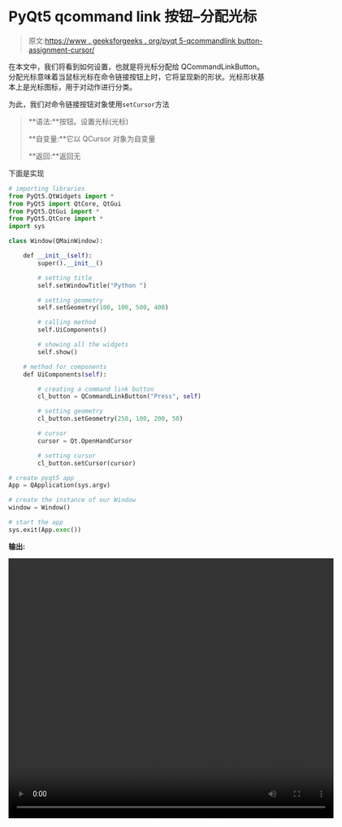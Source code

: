 # PyQt5 qcommand link 按钮–分配光标

> 原文:[https://www . geeksforgeeks . org/pyqt 5-qcommandlink button-assignment-cursor/](https://www.geeksforgeeks.org/pyqt5-qcommandlinkbutton-assigning-cursor/)

在本文中，我们将看到如何设置，也就是将光标分配给 QCommandLinkButton。分配光标意味着当鼠标光标在命令链接按钮上时，它将呈现新的形状。光标形状基本上是光标图标，用于对动作进行分类。

为此，我们对命令链接按钮对象使用`setCursor`方法

> **语法:**按钮。设置光标(光标)
> 
> **自变量:**它以 QCursor 对象为自变量
> 
> **返回:**返回无

下面是实现

```py
# importing libraries
from PyQt5.QtWidgets import * 
from PyQt5 import QtCore, QtGui
from PyQt5.QtGui import * 
from PyQt5.QtCore import * 
import sys

class Window(QMainWindow):

    def __init__(self):
        super().__init__()

        # setting title
        self.setWindowTitle("Python ")

        # setting geometry
        self.setGeometry(100, 100, 500, 400)

        # calling method
        self.UiComponents()

        # showing all the widgets
        self.show()

    # method for components
    def UiComponents(self):

        # creating a command link button
        cl_button = QCommandLinkButton("Press", self)

        # setting geometry
        cl_button.setGeometry(250, 100, 200, 50)

        # cursor
        cursor = Qt.OpenHandCursor

        # setting cursor
        cl_button.setCursor(cursor)

# create pyqt5 app
App = QApplication(sys.argv)

# create the instance of our Window
window = Window()

# start the app
sys.exit(App.exec())
```

**输出:**

<video class="wp-video-shortcode" id="video-441091-1" width="640" height="512" preload="metadata" controls=""><source type="video/mp4" src="https://media.geeksforgeeks.org/wp-content/uploads/20200629023057/Python-2020-06-29-02-30-40.mp4?_=1">[https://media.geeksforgeeks.org/wp-content/uploads/20200629023057/Python-2020-06-29-02-30-40.mp4](https://media.geeksforgeeks.org/wp-content/uploads/20200629023057/Python-2020-06-29-02-30-40.mp4)</video>